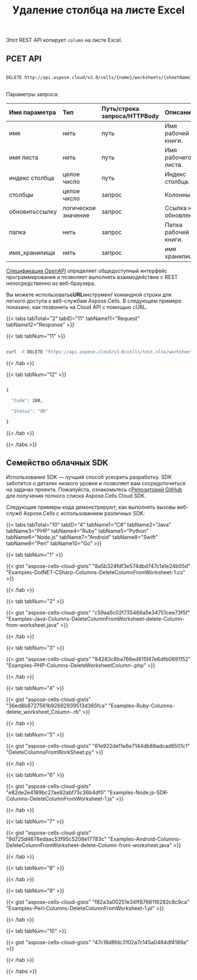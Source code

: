 ﻿---
title: Удаление столбца на листе Excel
second_title: Aspose.Cells Cloud Documen
linktitle: Удалить
type: docs
url: /ru/columns/delete/
aliases: [/delete-column-from-an-excel-worksheet/,/delete-column-from-a-worksheet/]
keywords: Delete column on an Excel workshee
description: Aspose.Cells Cloud REST API поддерживает удаление столбца на листе Excel. SDK поддерживает различные языки разработки. К ним относятся Android, C#, Go, Java, NodeJS, Perl, PHP, Python, Ruby и Swift.
weight: 80
kwords: Excel, Office Cloud, REST API, электронная таблица, PDF, CSV, Json, Markdwon, удалить столбец на листе Excel
---
Этот REST API копирует `column` на листе Excel.

## РСЕТ API
 
```bash
 
DELETE http://api.aspose.cloud/v3.0/cells/{name}/worksheets/{sheetName}/cells/columns/{columnIndex}
 
```
 Параметры запроса:
 
| Имя параметра| Тип| Путь/строка запроса/HTTPBody|Описание|
|:- |:- |:- |:- |
| имя| нить| путь| Имя рабочей книги.|
| имя листа| нить| путь| Имя рабочего листа.|
| индекс столбца| целое число| путь| Индекс столбца.|
| столбцы| целое число| запрос| Колонны.|
| обновитьссылку|логическое значение| запрос| Ссылка на обновление.|
| папка| нить| запрос| Папка рабочей книги.|
| имя_хранилища| нить| запрос| имя хранилища.|

[Спецификация OpenAPI](https://apireference.aspose.cloud/cells/#/Cells/DeleteWorksheetColumns) определяет общедоступный интерфейс программирования и позволяет выполнять взаимодействие с REST непосредственно из веб-браузера.

 Вы можете использовать**cURL**инструмент командной строки для легкого доступа к веб-службам Aspose.Cells. В следующем примере показано, как позвонить на Cloud API с помощью cURL.

{{< tabs tabTotal="2" tabID="11" tabName11="Request" tabName12="Response" >}}

{{< tab tabNum="11" >}}

```bash

curl -X DELETE "https://api.aspose.cloud/v3.0/cells/test.xlsx/worksheets/Sheet1/cells/Columns/1?startColumn=1&totalColumns=1&updateReference=true" -H "accept: application/json"

```

{{< /tab >}}

{{< tab tabNum="12" >}}

```bash

{

  "Code": 200,

  "Status": "OK"

}

```

{{< /tab >}}

{{< /tabs >}}

## Семейство облачных SDK

 Использование SDK — лучший способ ускорить разработку. SDK заботится о деталях низкого уровня и позволяет вам сосредоточиться на задачах проекта. Пожалуйста, ознакомьтесь с[Репозиторий GitHub](https://github.com/aspose-cells-cloud) для получения полного списка Aspose.Cells Cloud SDK.

Следующие примеры кода демонстрируют, как выполнять вызовы веб-служб Aspose.Cells с использованием различных SDK:

{{< tabs tabTotal="10" tabID="4" tabName1="C#" tabName2="Java" tabName3="PHP" tabName4="Ruby" tabName5="Python" tabName6="Node.js" tabName7="Android" tabName8="Swift" tabName9="Perl" tabName10="Go" >}}

{{< tab tabNum="1" >}}

{{< gist "aspose-cells-cloud-gists" "8a5b324fdf3e574dbd747c1a1e24b05d" "Examples-DotNET-CSharp-Columns-DeleteColumnFromWorksheet-1.cs" >}}

{{< /tab >}}

{{< tab tabNum="2" >}}

{{< gist "aspose-cells-cloud-gists" "c59aa5c02f735466a5e34751cee73f5f" "Examples-Java-Columns-DeleteColumnFromWorksheet-delete-Column-from-worksheet.java" >}}

{{< /tab >}}

{{< tab tabNum="3" >}}

{{< gist "aspose-cells-cloud-gists" "84283c8ba766ed815f47e6dfb0891152" "Examples-PHP-Columns-DeleteWorksheetColumn-.php" >}}

{{< /tab >}}

{{< tab tabNum="4" >}}

{{< gist "aspose-cells-cloud-gists" "36ed8b8727561b92692939513d365fca" "Examples-Ruby-Columns-delete_worksheet_Column-.rb" >}}

{{< /tab >}}

{{< tab tabNum="5" >}}

{{< gist "aspose-cells-cloud-gists" "61e922de11e6e7144db88adcad6501c1" "DeleteColumnsFromWorkSheet.py" >}}

{{< /tab >}}

{{< tab tabNum="6" >}}

{{< gist "aspose-cells-cloud-gists" "e82de2e4189bc27ae92abf73c36b4df0" "Examples-Node.js-SDK-Columns-DeleteColumnFromWorksheet-1.js" >}}

{{< /tab >}}

{{< tab tabNum="7" >}}

{{< gist "aspose-cells-cloud-gists" "9d725d4678edaac53f95c5208e17783c" "Examples-Android-Columns-DeleteColumnFromWorksheet-delete-Column-from-worksheet.java" >}}

{{< /tab >}}

{{< tab tabNum="8" >}}

{{< /tab >}}

{{< tab tabNum="9" >}}

{{< gist "aspose-cells-cloud-gists" "f82a3a00251e34ff8766116282c8c9ca" "Examples-Perl-Columns-DeleteColumnFromWorksheet-1.pl" >}}

{{< /tab >}}

{{< tab tabNum="10" >}}

{{< gist "aspose-cells-cloud-gists" "47c18d8fdc3102a7c145a0484df4189a" >}}

{{< /tab >}}

{{< /tabs >}}
